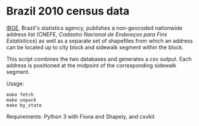 Brazil 2010 census data
=======================

[IBGE](http://www.ibge.gov.br/), Brazil's statistics agency, publishes a non-geocoded nationwide address list (CNEFE, _Cadastro Nacional de Endereços para Fins Estatísticos_) as well as a separate set of shapefiles from which an address can be located up to city block and sidewalk segment within the block.

This script combines the two databases and generates a csv output. Each address is positioned at the midpoint of the corresponding sidewalk segment.

Usage:

    make fetch
    make unpack
    make by_state
    
Requirements: Python 3 with Fiona and Shapely, and csvkit
    
